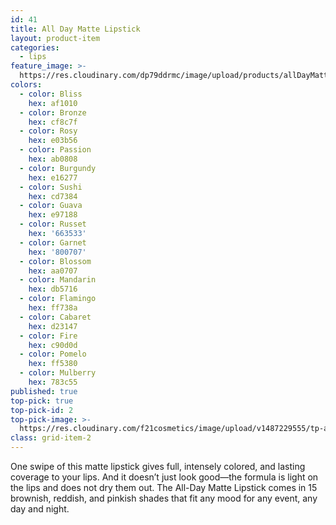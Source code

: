 ```yaml
---
id: 41
title: All Day Matte Lipstick
layout: product-item
categories:
  - lips
feature_image: >-
  https://res.cloudinary.com/dp79ddrmc/image/upload/products/allDayMatteLipstick.jpg
colors:
  - color: Bliss
    hex: af1010
  - color: Bronze
    hex: cf8c7f
  - color: Rosy
    hex: e03b56
  - color: Passion
    hex: ab0808
  - color: Burgundy
    hex: e16277
  - color: Sushi
    hex: cd7384
  - color: Guava
    hex: e97188
  - color: Russet
    hex: '663533'
  - color: Garnet
    hex: '800707'
  - color: Blossom
    hex: aa0707
  - color: Mandarin
    hex: db5716
  - color: Flamingo
    hex: ff738a
  - color: Cabaret
    hex: d23147
  - color: Fire
    hex: c90d0d
  - color: Pomelo
    hex: ff5380
  - color: Mulberry
    hex: 783c55
published: true
top-pick: true
top-pick-id: 2
top-pick-image: >-
  https://res.cloudinary.com/f21cosmetics/image/upload/v1487229555/tp-all-day-matte2.jpg
class: grid-item-2
---
```

One swipe of this matte lipstick gives full, intensely colored, and lasting coverage to your lips. And it doesn’t just look good—the formula is light on the lips and does not dry them out. The All-Day Matte Lipstick comes in 15 brownish, reddish, and pinkish shades that fit any mood for any event, any day and night.
